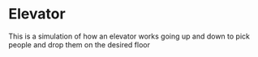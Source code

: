 # Elevator
This is a simulation of how an elevator works going up and down to pick people and drop them on the desired floor
